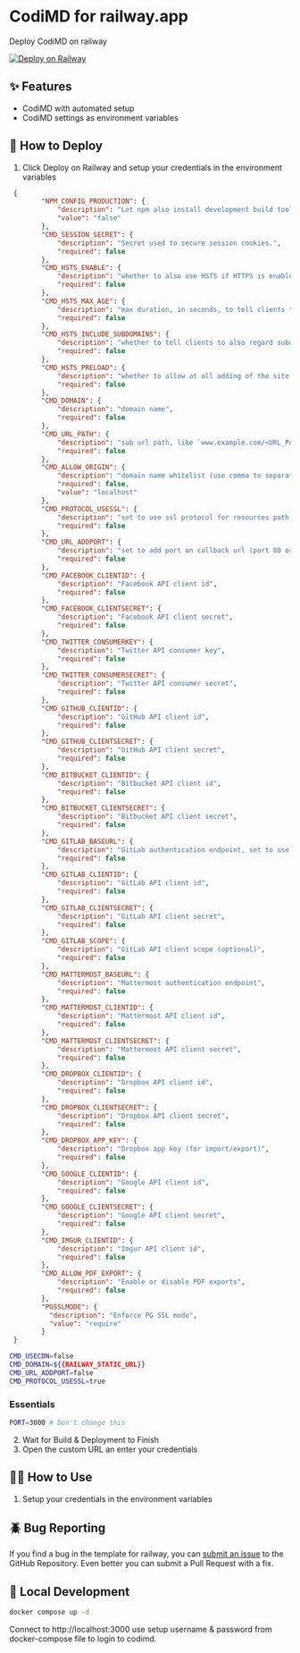 # CodiMD for railway.app

Deploy CodiMD on railway

[![Deploy on Railway](https://railway.app/button.svg)](https://railway.app/template/YcOXBV?referralCode=2_sIT9)
## ✨ Features

* CodiMD with automated setup
* CodiMD settings as environment variables

## 🐍 How to Deploy

1. Click Deploy on Railway and setup your credentials in the environment variables

```json
 {
        "NPM_CONFIG_PRODUCTION": {
            "description": "Let npm also install development build tool",
            "value": "false"
        },
        "CMD_SESSION_SECRET": {
            "description": "Secret used to secure session cookies.",
            "required": false
        },
        "CMD_HSTS_ENABLE": {
            "description": "whether to also use HSTS if HTTPS is enabled",
            "required": false
        },
        "CMD_HSTS_MAX_AGE": {
            "description": "max duration, in seconds, to tell clients to keep HSTS status",
            "required": false
        },
        "CMD_HSTS_INCLUDE_SUBDOMAINS": {
            "description": "whether to tell clients to also regard subdomains as HSTS hosts",
            "required": false
        },
        "CMD_HSTS_PRELOAD": {
            "description": "whether to allow at all adding of the site to HSTS preloads (e.g. in browsers)",
            "required": false
        },
        "CMD_DOMAIN": {
            "description": "domain name",
            "required": false
        },
        "CMD_URL_PATH": {
            "description": "sub url path, like `www.example.com/<URL_PATH>`",
            "required": false
        },
        "CMD_ALLOW_ORIGIN": {
            "description": "domain name whitelist (use comma to separate)",
            "required": false,
            "value": "localhost"
        },
        "CMD_PROTOCOL_USESSL": {
            "description": "set to use ssl protocol for resources path (only applied when domain is set)",
            "required": false
        },
        "CMD_URL_ADDPORT": {
            "description": "set to add port on callback url (port 80 or 443 won't applied) (only applied when domain is set)",
            "required": false
        },
        "CMD_FACEBOOK_CLIENTID": {
            "description": "Facebook API client id",
            "required": false
        },
        "CMD_FACEBOOK_CLIENTSECRET": {
            "description": "Facebook API client secret",
            "required": false
        },
        "CMD_TWITTER_CONSUMERKEY": {
            "description": "Twitter API consumer key",
            "required": false
        },
        "CMD_TWITTER_CONSUMERSECRET": {
            "description": "Twitter API consumer secret",
            "required": false
        },
        "CMD_GITHUB_CLIENTID": {
            "description": "GitHub API client id",
            "required": false
        },
        "CMD_GITHUB_CLIENTSECRET": {
            "description": "GitHub API client secret",
            "required": false
        },
        "CMD_BITBUCKET_CLIENTID": {
            "description": "Bitbucket API client id",
            "required": false
        },
        "CMD_BITBUCKET_CLIENTSECRET": {
            "description": "Bitbucket API client secret",
            "required": false
        },
        "CMD_GITLAB_BASEURL": {
            "description": "GitLab authentication endpoint, set to use other endpoint than GitLab.com (optional)",
            "required": false
        },
        "CMD_GITLAB_CLIENTID": {
            "description": "GitLab API client id",
            "required": false
        },
        "CMD_GITLAB_CLIENTSECRET": {
            "description": "GitLab API client secret",
            "required": false
        },
        "CMD_GITLAB_SCOPE": {
            "description": "GitLab API client scope (optional)",
            "required": false
        },
        "CMD_MATTERMOST_BASEURL": {
            "description": "Mattermost authentication endpoint",
            "required": false
        },
        "CMD_MATTERMOST_CLIENTID": {
            "description": "Mattermost API client id",
            "required": false
        },
        "CMD_MATTERMOST_CLIENTSECRET": {
            "description": "Mattermost API client secret",
            "required": false
        },
        "CMD_DROPBOX_CLIENTID": {
            "description": "Dropbox API client id",
            "required": false
        },
        "CMD_DROPBOX_CLIENTSECRET": {
            "description": "Dropbox API client secret",
            "required": false
        },
        "CMD_DROPBOX_APP_KEY": {
            "description": "Dropbox app key (for import/export)",
            "required": false
        },
        "CMD_GOOGLE_CLIENTID": {
            "description": "Google API client id",
            "required": false
        },
        "CMD_GOOGLE_CLIENTSECRET": {
            "description": "Google API client secret",
            "required": false
        },
        "CMD_IMGUR_CLIENTID": {
            "description": "Imgur API client id",
            "required": false
        },
        "CMD_ALLOW_PDF_EXPORT": {
            "description": "Enable or disable PDF exports",
            "required": false
        },
        "PGSSLMODE": {
          "description": "Enforce PG SSL mode",
          "value": "require"
        }
 }
 ```

```bash
CMD_USECDN=false
CMD_DOMAIN=${{RAILWAY_STATIC_URL}}
CMD_URL_ADDPORT=false
CMD_PROTOCOL_USESSL=true
```

### Essentials

 ```bash
PORT=3000 # Don't change this
```

2. Wait for Build & Deployment to Finish
3. Open the custom URL an enter your credentials

## 👩‍💻 How to Use

1. Setup your credentials in the environment variables

## 🪲 Bug Reporting

If you find a bug in the template for railway, you can [submit an issue](https://github.com/vergissberlin/railwayapp-codimd/issues/new) to the GitHub Repository. Even better you can submit a Pull Request with a fix.

## 🐳  Local Development

```bash
docker compose up -d
```

Connect to http://localhost:3000 use setup username & password from docker-compose file to login to codimd.
